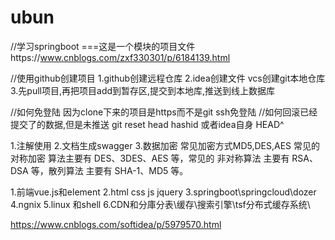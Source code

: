 # ubun<springboot learner>
//学习springboot ===这是一个模块的项目文件https://www.cnblogs.com/zxf330301/p/6184139.html

//使用github创建项目
1.github创建远程仓库
2.idea创建文件 vcs创建git本地仓库
3.先pull项目,再把项目add到暂存区,提交到本地库,推送到线上数据库

//如何免登陆
因为clone下来的项目是https而不是git ssh免登陆
//如何回滚已经提交了的数据,但是未推送
git reset head hashid 或者idea自身 HEAD^

1.注解使用
2.文档生成swagger
3.数据加密
    常见加密方式MD5,DES,AES
    常见的 对称加密 算法主要有 DES、3DES、AES 等，常见的 非对称算法 主要有 RSA、DSA 等，散列算法 主要有 SHA-1、MD5 等。

1.前端vue.js和element
2.html css js jquery
3.springboot\springcloud\dozer
4.ngnix
5.linux 和shell
6.CDN和分庫分表\缓存\搜索引擎\tsf分布式缓存系统\

https://www.cnblogs.com/softidea/p/5979570.html